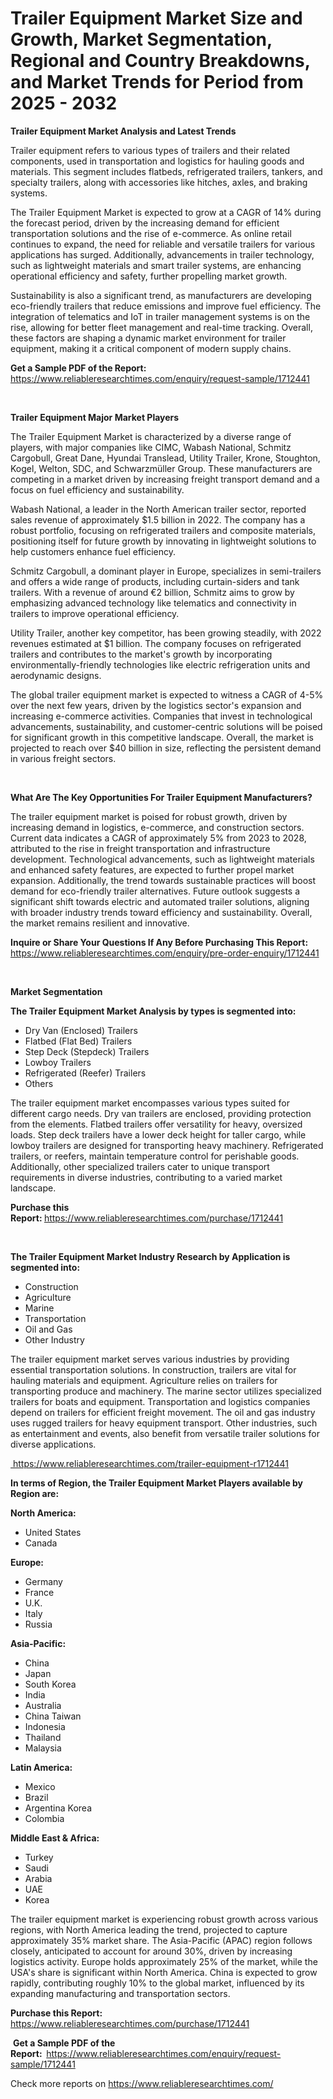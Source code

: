 <p><h1>Trailer Equipment Market Size and Growth, Market Segmentation, Regional and Country Breakdowns, and Market Trends for Period from 2025 -  2032</h1></p><p><strong>Trailer Equipment Market Analysis and Latest Trends</strong></p>
<p><p>Trailer equipment refers to various types of trailers and their related components, used in transportation and logistics for hauling goods and materials. This segment includes flatbeds, refrigerated trailers, tankers, and specialty trailers, along with accessories like hitches, axles, and braking systems. </p><p>The Trailer Equipment Market is expected to grow at a CAGR of 14% during the forecast period, driven by the increasing demand for efficient transportation solutions and the rise of e-commerce. As online retail continues to expand, the need for reliable and versatile trailers for various applications has surged. Additionally, advancements in trailer technology, such as lightweight materials and smart trailer systems, are enhancing operational efficiency and safety, further propelling market growth.</p><p>Sustainability is also a significant trend, as manufacturers are developing eco-friendly trailers that reduce emissions and improve fuel efficiency. The integration of telematics and IoT in trailer management systems is on the rise, allowing for better fleet management and real-time tracking. Overall, these factors are shaping a dynamic market environment for trailer equipment, making it a critical component of modern supply chains.</p></p>
<p><strong>Get a Sample PDF of the Report:&nbsp;</strong> <a href="https://www.reliableresearchtimes.com/enquiry/request-sample/1712441?utm_campaign=2269&utm_medium=2&utm_source=Github&utm_content=ia&utm_term=10042025&utm_id=trailer-equipment">https://www.reliableresearchtimes.com/enquiry/request-sample/1712441</a></p>
<p>&nbsp;</p>
<p><strong>Trailer Equipment Major Market Players</strong></p>
<p><p>The Trailer Equipment Market is characterized by a diverse range of players, with major companies like CIMC, Wabash National, Schmitz Cargobull, Great Dane, Hyundai Translead, Utility Trailer, Krone, Stoughton, Kogel, Welton, SDC, and Schwarzmüller Group. These manufacturers are competing in a market driven by increasing freight transport demand and a focus on fuel efficiency and sustainability.</p><p>Wabash National, a leader in the North American trailer sector, reported sales revenue of approximately $1.5 billion in 2022. The company has a robust portfolio, focusing on refrigerated trailers and composite materials, positioning itself for future growth by innovating in lightweight solutions to help customers enhance fuel efficiency.</p><p>Schmitz Cargobull, a dominant player in Europe, specializes in semi-trailers and offers a wide range of products, including curtain-siders and tank trailers. With a revenue of around €2 billion, Schmitz aims to grow by emphasizing advanced technology like telematics and connectivity in trailers to improve operational efficiency.</p><p>Utility Trailer, another key competitor, has been growing steadily, with 2022 revenues estimated at $1 billion. The company focuses on refrigerated trailers and contributes to the market's growth by incorporating environmentally-friendly technologies like electric refrigeration units and aerodynamic designs.</p><p>The global trailer equipment market is expected to witness a CAGR of 4-5% over the next few years, driven by the logistics sector's expansion and increasing e-commerce activities. Companies that invest in technological advancements, sustainability, and customer-centric solutions will be poised for significant growth in this competitive landscape. Overall, the market is projected to reach over $40 billion in size, reflecting the persistent demand in various freight sectors.</p></p>
<p>&nbsp;</p>
<p><strong>What Are The Key Opportunities For Trailer Equipment Manufacturers?</strong></p>
<p><p>The trailer equipment market is poised for robust growth, driven by increasing demand in logistics, e-commerce, and construction sectors. Current data indicates a CAGR of approximately 5% from 2023 to 2028, attributed to the rise in freight transportation and infrastructure development. Technological advancements, such as lightweight materials and enhanced safety features, are expected to further propel market expansion. Additionally, the trend towards sustainable practices will boost demand for eco-friendly trailer alternatives. Future outlook suggests a significant shift towards electric and automated trailer solutions, aligning with broader industry trends toward efficiency and sustainability. Overall, the market remains resilient and innovative.</p></p>
<p><strong>Inquire or Share Your Questions If Any Before Purchasing This Report:</strong> <a href="https://www.reliableresearchtimes.com/enquiry/pre-order-enquiry/1712441?utm_campaign=2269&utm_medium=2&utm_source=Github&utm_content=ia&utm_term=10042025&utm_id=trailer-equipment">https://www.reliableresearchtimes.com/enquiry/pre-order-enquiry/1712441</a></p>
<p>&nbsp;</p>
<p><strong>Market Segmentation</strong></p>
<p><strong>The Trailer Equipment Market Analysis by types is segmented into:</strong></p>
<p><ul><li>Dry Van (Enclosed) Trailers</li><li>Flatbed (Flat Bed) Trailers</li><li>Step Deck (Stepdeck) Trailers</li><li>Lowboy Trailers</li><li>Refrigerated (Reefer) Trailers</li><li>Others</li></ul></p>
<p><p>The trailer equipment market encompasses various types suited for different cargo needs. Dry van trailers are enclosed, providing protection from the elements. Flatbed trailers offer versatility for heavy, oversized loads. Step deck trailers have a lower deck height for taller cargo, while lowboy trailers are designed for transporting heavy machinery. Refrigerated trailers, or reefers, maintain temperature control for perishable goods. Additionally, other specialized trailers cater to unique transport requirements in diverse industries, contributing to a varied market landscape.</p></p>
<p><strong>Purchase this Report:&nbsp;</strong><a href="https://www.reliableresearchtimes.com/purchase/1712441?utm_campaign=2269&utm_medium=2&utm_source=Github&utm_content=ia&utm_term=10042025&utm_id=trailer-equipment">https://www.reliableresearchtimes.com/purchase/1712441</a></p>
<p>&nbsp;</p>
<p><strong>The Trailer Equipment Market Industry Research by Application is segmented into:</strong></p>
<p><ul><li>Construction</li><li>Agriculture</li><li>Marine</li><li>Transportation</li><li>Oil and Gas</li><li>Other Industry</li></ul></p>
<p><p>The trailer equipment market serves various industries by providing essential transportation solutions. In construction, trailers are vital for hauling materials and equipment. Agriculture relies on trailers for transporting produce and machinery. The marine sector utilizes specialized trailers for boats and equipment. Transportation and logistics companies depend on trailers for efficient freight movement. The oil and gas industry uses rugged trailers for heavy equipment transport. Other industries, such as entertainment and events, also benefit from versatile trailer solutions for diverse applications.</p></p>
<p><a href="https://www.reliableresearchtimes.com/trailer-equipment-r1712441?utm_campaign=2269&utm_medium=2&utm_source=Github&utm_content=ia&utm_term=10042025&utm_id=trailer-equipment">&nbsp;https://www.reliableresearchtimes.com/trailer-equipment-r1712441</a></p>
<p><strong>In terms of Region, the Trailer Equipment Market Players available by Region are:</strong></p>
<p>
    <p> <strong> North America: </strong>
        <ul>
            <li>United States</li>
            <li>Canada</li>
        </ul>
        </p> 
    <p> <strong> Europe: </strong>
        <ul>
            <li>Germany</li>
            <li>France</li>
            <li>U.K.</li>
            <li>Italy</li>
            <li>Russia</li>
        </ul>
        </p> 
    <p> <strong> Asia-Pacific: </strong>
        <ul>
            <li>China</li>
            <li>Japan</li>
            <li>South Korea</li>
            <li>India</li>
            <li>Australia</li>
            <li>China Taiwan</li>
            <li>Indonesia</li>
            <li>Thailand</li>
            <li>Malaysia</li>
        </ul>
        </p> 
    <p> <strong> Latin America: </strong>
        <ul>
            <li>Mexico</li>
            <li>Brazil</li>
            <li>Argentina Korea</li>
            <li>Colombia</li>
        </ul>
        </p> 
    <p> <strong> Middle East & Africa: </strong>
        <ul>
            <li>Turkey</li>
            <li>Saudi</li>
            <li>Arabia</li>
            <li>UAE</li>
            <li>Korea</li>
        </ul>
    </p>
    </p>
<p><p>The trailer equipment market is experiencing robust growth across various regions, with North America leading the trend, projected to capture approximately 35% market share. The Asia-Pacific (APAC) region follows closely, anticipated to account for around 30%, driven by increasing logistics activity. Europe holds approximately 25% of the market, while the USA's share is significant within North America. China is expected to grow rapidly, contributing roughly 10% to the global market, influenced by its expanding manufacturing and transportation sectors.</p></p>
<p><strong>Purchase this Report: </strong><a href="https://www.reliableresearchtimes.com/purchase/1712441?utm_campaign=2269&utm_medium=2&utm_source=Github&utm_content=ia&utm_term=10042025&utm_id=trailer-equipment">https://www.reliableresearchtimes.com/purchase/1712441</a></p>
<p>&nbsp;<strong>Get a Sample PDF of the Report:&nbsp;&nbsp;</strong><a href="https://www.reliableresearchtimes.com/enquiry/request-sample/1712441?utm_campaign=2269&utm_medium=2&utm_source=Github&utm_content=ia&utm_term=10042025&utm_id=trailer-equipment">https://www.reliableresearchtimes.com/enquiry/request-sample/1712441</a></p>
<p><strong></strong></p>
<p>Check more reports on <a href="https://www.reliableresearchtimes.com/?utm_campaign=2269&utm_medium=2&utm_source=Github&utm_content=ia&utm_term=10042025&utm_id=trailer-equipment">https://www.reliableresearchtimes.com/</a></p>